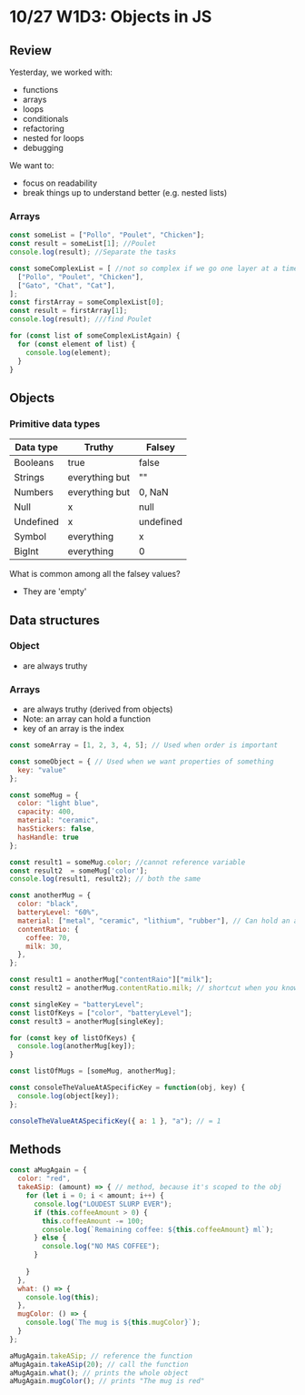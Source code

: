 # 10/27 W1D3: Objects in JS
## Review
Yesterday, we worked with:
* functions
* arrays
* loops
* conditionals
* refactoring
* nested for loops
* debugging

We want to:
* focus on readability
* break things up to understand better (e.g. nested lists)

### Arrays
```javascript
const someList = ["Pollo", "Poulet", "Chicken"];
const result = someList[1]; //Poulet
console.log(result); //Separate the tasks
```
```javascript
const someComplexList = [ //not so complex if we go one layer at a time
  ["Pollo", "Poulet", "Chicken"],
  ["Gato", "Chat", "Cat"],
];
const firstArray = someComplexList[0];
const result = firstArray[1];
console.log(result); ///find Poulet
```
```javascript
for (const list of someComplexListAgain) {
  for (const element of list) {
    console.log(element);
  }
}
```

## Objects
### Primitive data types
Data type | Truthy | Falsey
--- | --- | ---
Booleans | true | false
Strings | everything but | ""
Numbers | everything but | 0, NaN
Null | x | null
Undefined | x | undefined
Symbol | everything | x
BigInt | everything | 0

What is common among all the falsey values?
* They are 'empty'

## Data structures
### Object
* are always truthy
### Arrays
* are always truthy (derived from objects)
* Note: an array can hold a function
* key of an array is the index

```javascript
const someArray = [1, 2, 3, 4, 5]; // Used when order is important

const someObject = { // Used when we want properties of something
  key: "value"
};
```
```javascript
const someMug = {
  color: "light blue",
  capacity: 400,
  material: "ceramic",
  hasStickers: false,
  hasHandle: true
};

const result1 = someMug.color; //cannot reference variable
const result2  = someMug['color'];
console.log(result1, result2); // both the same

const anotherMug = {
  color: "black",
  batteryLevel: "60%",
  material: ["metal", "ceramic", "lithium", "rubber"], // Can hold an array
  contentRatio: {
    coffee: 70,
    milk: 30,
  },
};

const result1 = anotherMug["contentRaio"]["milk"];
const result2 = anotherMug.contentRatio.milk; // shortcut when you know the key

const singleKey = "batteryLevel";
const listOfKeys = ["color", "batteryLevel"];
const result3 = anotherMug[singleKey];

for (const key of listOfKeys) {
  console.log(anotherMug[key]);
}

const listOfMugs = [someMug, anotherMug];

const consoleTheValueAtASpecificKey = function(obj, key) {
  console.log(object[key]);
};

consoleTheValueAtASpecificKey({ a: 1 }, "a"); // = 1
```

## Methods
```javascript
const aMugAgain = {
  color: "red",
  takeASip: (amount) => { // method, because it's scoped to the obj
    for (let i = 0; i < amount; i++) {
      console.log("LOUDEST SLURP EVER");
      if (this.coffeeAmount > 0) {
        this.coffeeAmount -= 100;
        console.log(`Remaining coffee: ${this.coffeeAmount} ml`);
      } else {
        console.log("NO MAS COFFEE");
      }
      
    }
  },
  what: () => {
    console.log(this);
  },
  mugColor: () => {
    console.log(`The mug is ${this.mugColor}`);
  }
};

aMugAgain.takeASip; // reference the function
aMugAgain.takeASip(20); // call the function
aMugAgain.what(); // prints the whole object
aMugAgain.mugColor(); // prints "The mug is red" 
```